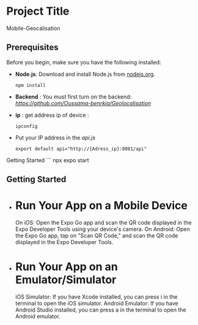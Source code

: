 
# Project Title
Mobile-Geocalisation
## Prerequisites

Before you begin, make sure you have the following installed:
- **Node.js**: Download and install Node.js from [nodejs.org](https://nodejs.org/).

  ```
  npm install
- **Backend** : You must first turn on the backend:
    *https://github.com/Oussama-benrkia/Geolocalisation*
 -  **ip** : get address ip of device :
    ```
    ipconfig
- Put your IP address in the  *api.js*
  ```
  export default api="http://{Adress_ip}:8081/api"
Getting Started
    ```
    npx expo start

## Getting Started
- # Run Your App on a Mobile Device
  On iOS: Open the Expo Go app and scan the QR code displayed in the Expo Developer Tools using your device's camera.
On Android: Open the Expo Go app, tap on "Scan QR Code," and scan the QR code displayed in the Expo Developer Tools.

- # Run Your App on an Emulator/Simulator
  iOS Simulator: If you have Xcode installed, you can press i in the terminal to open the iOS simulator.
Android Emulator: If you have Android Studio installed, you can press a in the terminal to open the Android emulator.

